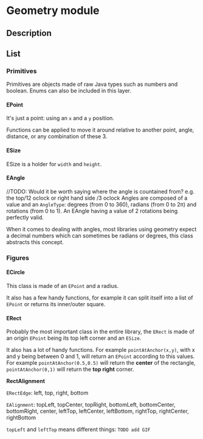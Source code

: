 # Geometry module

## Description

## List

### Primitives
Primitives are objects made of raw Java types such as numbers and boolean. Enums can also be included in this layer.

#### EPoint
It's just a point: using an `x` and a `y` position.

Functions can be applied to move it around relative to another point, angle, distance, or any combination of these 3.
#### ESize
ESize is a holder for `width` and `height`.

#### EAngle
//TODO: Would it be worth saying where the angle is countained from? e.g. the top/12 oclock or right hand side /3 oclock
Angles are composed of a value and an `AngleType`: degrees (from 0 to 360), radians (from 0 to 2π) and rotations (from 0 to 1). An EAngle having a value of 2 rotations being perfectly valid.

When it comes to dealing with angles, most libraries using geometry expect a decimal numbers which can sometimes be radians or degrees, this class abstracts this concept.

### Figures

#### ECircle
This class is made of an `EPoint` and a radius.

It also has a few handy functions, for example it can split itself into a list of `EPoint` or returns its inner/outer square.

#### ERect
Probably the most important class in the entire library, the `ERect` is made of an origin `EPoint` being its top left corner and an `ESize`.

It also has a lot of handy functions. For example `pointAtAnchor(x,y)`, with x and y being between 0 and 1, will return an `EPoint` according to this values. For example `pointAtAnchor(0.5,0.5)` will return the **center** of the rectangle, `pointAtAnchor(0,1)` will return the **top right** corner. 

**RectAlignment**

`ERectEdge`: left, top, right, bottom

`EAlignment`: topLeft, topCenter, topRight, bottomLeft, bottomCenter, bottomRight, center, leftTop, leftCenter, leftBottom, rightTop, rightCenter, rightBottom

`topLeft` and `leftTop` means different things: `TODO add GIF`
